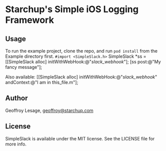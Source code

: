 # Starchup's Simple iOS Logging Framework

## Usage

To run the example project, clone the repo, and run `pod install` from the Example directory first.
`#import <SimpleSlack.h>`
SimpleSlack *ss = [[SimpleSlack alloc] initWithWebHook:@"_slack_webhook_"];
[ss post:@"My fancy message"];

Also available: [[SimpleSlack alloc] initWithWebHook:@"_slack_webhook_" andContext:@"I am in this_file.m"];

## Author

Geoffroy Lesage, geoffroy@starchup.com

## License

SimpleSlack is available under the MIT license. See the LICENSE file for more info.
